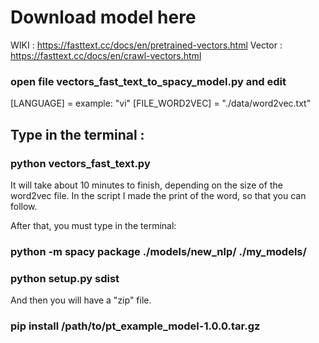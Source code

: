 # Download model here
WIKI : https://fasttext.cc/docs/en/pretrained-vectors.html
Vector : https://fasttext.cc/docs/en/crawl-vectors.html

### open file vectors_fast_text_to_spacy_model.py and edit
[LANGUAGE] = example: "vi"
[FILE_WORD2VEC] = "./data/word2vec.txt"

## Type in the terminal :
### python vectors_fast_text.py

It will take about 10 minutes to finish, depending on the size of the word2vec file. In the script I made the print of the word, so that you can follow.

After that, you must type in the terminal:
### python -m spacy package ./models/new_nlp/ ./my_models/
### python setup.py sdist

And then you will have a "zip" file.

### pip install /path/to/pt_example_model-1.0.0.tar.gz

